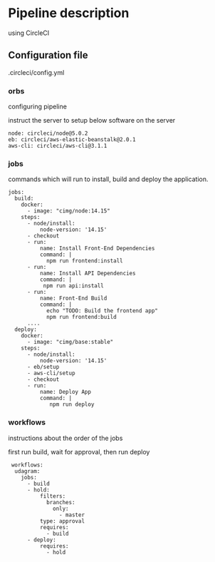 # Pipeline description
using CircleCI 

## Configuration file
.circleci/config.yml

### orbs
configuring pipeline

instruct the server to setup below software on the server
```
node: circleci/node@5.0.2
eb: circleci/aws-elastic-beanstalk@2.0.1
aws-cli: circleci/aws-cli@3.1.1
```

### jobs
commands which will run to install, build and deploy the application.


```
jobs:
  build:
    docker:
      - image: "cimg/node:14.15"
    steps:
      - node/install:
          node-version: '14.15'         
      - checkout
      - run:
          name: Install Front-End Dependencies
          command: |
            npm run frontend:install    
      - run:
          name: Install API Dependencies
          command: |
           npm run api:install
      - run:
          name: Front-End Build
          command: |
            echo "TODO: Build the frontend app"
            npm run frontend:build
      ....
  deploy:
    docker:
      - image: "cimg/base:stable"
    steps:
      - node/install:
          node-version: '14.15' 
      - eb/setup
      - aws-cli/setup
      - checkout
      - run:
          name: Deploy App
          command: |
             npm run deploy
```

### workflows
 instructions about the order of the jobs

 first run build, wait for approval, then run deploy
```
 workflows:
  udagram:
    jobs:
      - build
      - hold:
          filters:
            branches:
              only:
                - master
          type: approval
          requires:
            - build
      - deploy:
          requires:
            - hold
```